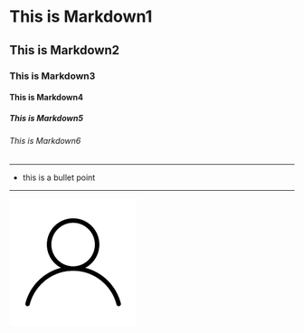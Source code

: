 # This is Markdown1
## This is Markdown2
### This is Markdown3
#### This is Markdown4
##### This is Markdown5
###### This is Markdown6

***

* this is a bullet point

***
 
![](icon.png)
